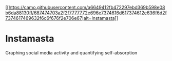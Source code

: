 [[https://camo.githubusercontent.com/a6649412fb472297ebd369b598e08b6da88130ff/687474703a2f2f7777772e696e7374616d617374612e636f6d2f7374617469632f6c6f676f2e706e67|alt=Instamasta]]
# Instamasta
Graphing social media activity and quantifying self-absorption
